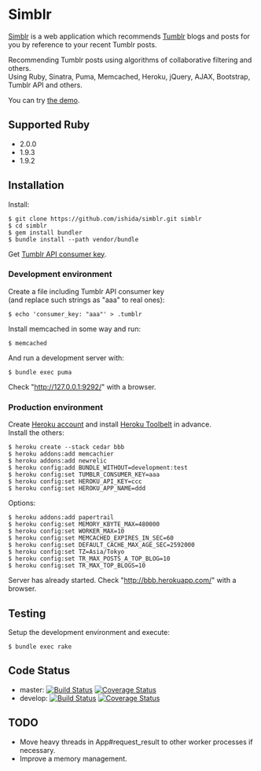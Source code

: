 # Simblr

[Simblr](http://simblr.i4da.com/) is a web application which recommends [Tumblr](http://tumblr.com/) blogs and posts for you by reference to your recent Tumblr posts.

Recommending Tumblr posts using algorithms of collaborative filtering and others.  
Using Ruby, Sinatra, Puma, Memcached, Heroku, jQuery, AJAX, Bootstrap, Tumblr API and others.

You can try [the demo](http://simblr.i4da.com/).

## Supported Ruby

* 2.0.0
* 1.9.3
* 1.9.2

## Installation

Install:

    $ git clone https://github.com/ishida/simblr.git simblr
    $ cd simblr
    $ gem install bundler
    $ bundle install --path vendor/bundle

Get [Tumblr API consumer key](http://www.tumblr.com/docs/en/api/v2).

### Development environment

Create a file including Tumblr API consumer key  
(and replace such strings as "aaa" to real ones):

    $ echo 'consumer_key: "aaa"' > .tumblr

Install memcached in some way and run:

    $ memcached

And run a development server with:

    $ bundle exec puma

Check "http://127.0.0.1:9292/" with a browser.

### Production environment

Create [Heroku account](https://heroku.com/) and install [Heroku Toolbelt](https://toolbelt.heroku.com/) in advance.  
Install the others:

    $ heroku create --stack cedar bbb
    $ heroku addons:add memcachier
    $ heroku addons:add newrelic
    $ heroku config:add BUNDLE_WITHOUT=development:test
    $ heroku config:set TUMBLR_CONSUMER_KEY=aaa
    $ heroku config:set HEROKU_API_KEY=ccc
    $ heroku config:set HEROKU_APP_NAME=ddd

Options:

    $ heroku addons:add papertrail
    $ heroku config:set MEMORY_KBYTE_MAX=480000
    $ heroku config:set WORKER_MAX=10
    $ heroku config:set MEMCACHED_EXPIRES_IN_SEC=60
    $ heroku config:set DEFAULT_CACHE_MAX_AGE_SEC=2592000
    $ heroku config:set TZ=Asia/Tokyo
    $ heroku config:set TR_MAX_POSTS_A_TOP_BLOG=10
    $ heroku config:set TR_MAX_TOP_BLOGS=10

Server has already started. Check "http://bbb.herokuapp.com/" with a browser.

## Testing

Setup the development environment and execute:

    $ bundle exec rake

## Code Status

* master: [![Build Status](https://travis-ci.org/ishida/simblr.png?branch=master)](https://travis-ci.org/ishida/simblr) [![Coverage Status](https://coveralls.io/repos/ishida/simblr/badge.png?branch=master)](https://coveralls.io/r/ishida/simblr?branch=master)
* develop: [![Build Status](https://travis-ci.org/ishida/simblr.png?branch=develop)](https://travis-ci.org/ishida/simblr) [![Coverage Status](https://coveralls.io/repos/ishida/simblr/badge.png?branch=develop)](https://coveralls.io/r/ishida/simblr?branch=develop)

## TODO

* Move heavy threads in App#request_result to other worker processes if necessary.
* Improve a memory management.
